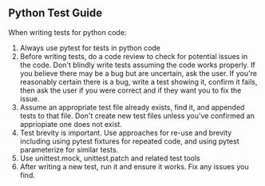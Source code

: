 ## Python Test Guide

When writing tests for python code:

1. Always use pytest for tests in python code
2. Before writing tests, do a code review to check for potential issues in the code. Don't blindly write tests assuming the code works properly. If you believe there may be a bug but are uncertain, ask the user. If you're reasonably certain there is a bug, write a test showing it, confirm it fails, then ask the user if you were correct and if they want you to fix the issue.
3. Assume an appropriate test file already exists, find it, and appended tests to that file. Don't create new test files unless you've confirmed an appriopiate one does not exist.
4. Test brevity is important. Use approaches for re-use and brevity including using pytest fixtures for repeated code, and using pytest parameterize for similar tests.
5. Use unittest.mock, unittest.patch and related test tools
6. After writing a new test, run it and ensure it works. Fix any issues you find.
